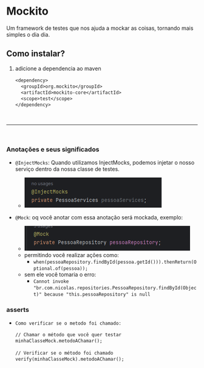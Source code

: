 # Mockito

Um framework de testes que nos ajuda a mockar as coisas, tornando mais simples o dia dia.

## Como instalar?

1. adicione a dependencia ao maven
   ```
   <dependency>
     <groupId>org.mockito</groupId>
     <artifactId>mockito-core</artifactId>
     <scope>test</scope>
   </dependency>
   ```

<br>

---

<br>

### Anotações e seus significados

- `@InjectMocks`: Quando utilizamos InjectMocks, podemos injetar o nosso serviço dentro da nossa classe de testes.

  - ![a](../../imgs/injetando-service.png)

- `@Mock`: oq você anotar com essa anotação será mockada, exemplo:
  - ![a](../../imgs/mock-repository.png)
  - permitindo você realizar ações como:
    - `when(pessoaRepository.findById(pessoa.getId())).thenReturn(Optional.of(pessoa));`
  - sem ele você tomaria o erro:
    - `Cannot invoke "br.com.nicolas.repositories.PessoaRepository.findById(Object)" because "this.pessoaRepository" is null`

### asserts

- `Como verificar se o metodo foi chamado:`

  ```
  // Chamar o método que você quer testar
  minhaClasseMock.metodoAChamar();

  // Verificar se o método foi chamado
  verify(minhaClasseMock).metodoAChamar();
  ```
